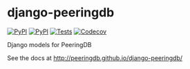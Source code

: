 
# django-peeringdb

[![PyPI](https://img.shields.io/pypi/v/django_peeringdb.svg?maxAge=2592000)](https://pypi.python.org/pypi/django_peeringdb)
[![PyPI](https://img.shields.io/pypi/pyversions/django-peeringdb.svg)](https://pypi.python.org/pypi/django-peeringdb)
[![Tests](https://github.com/peeringdb/django-peeringdb/workflows/tests/badge.svg)](https://github.com/peeringdb/django-peeringdb/actions/workflows/tests.yml)
[![Codecov](https://img.shields.io/codecov/c/github/peeringdb/django-peeringdb/master.svg?maxAge=2592000)](https://codecov.io/github/peeringdb/django-peeringdb)

Django models for PeeringDB

See the docs at http://peeringdb.github.io/django-peeringdb/

